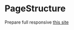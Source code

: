 # PageStructure
Prepare full responsive [this site](https://www.html.am/templates/downloads/preview.cfm?template=css-templates/fixed-width-1-red.cfm)